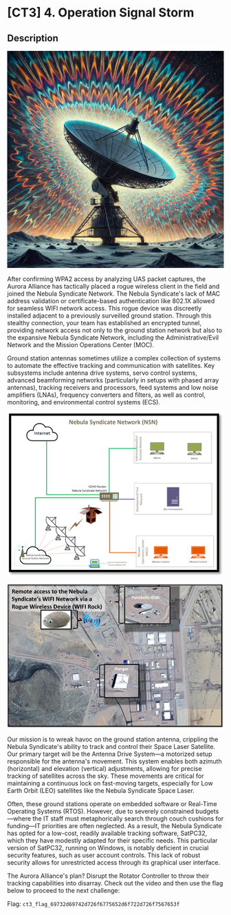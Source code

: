 # [CT3] 4. Operation Signal Storm

## Description

![Challenge 4](/files/8687f84fad215577daaa055976866bec/challenge4.png)

After confirming WPA2 access by analyzing UAS packet captures, the Aurora Alliance has tactically placed a rogue wireless client in the field and joined the Nebula Syndicate Network. The Nebula Syndicate's lack of MAC address validation or certificate-based authentication like 802.1X allowed for seamless WIFI network access. This rogue device was discreetly installed adjacent to a previously surveilled ground station. Through this stealthy connection, your team has established an encrypted tunnel, providing network access not only to the ground station network but also to the expansive Nebula Syndicate Network, including the Administrative/Evil Network and the Mission Operations Center (MOC).



Ground station antennas sometimes utilize a complex collection of systems to automate the effective tracking and communication with satellites. Key subsystems include antenna drive systems, servo control systems, advanced beamforming networks (particularly in setups with phased array antennas), tracking receivers and processors, feed systems and low noise amplifiers (LNAs), frequency converters and filters, as well as control, monitoring, and environmental control systems (ECS).



![NSN](/files/0b974cbc78708cda49c3212a40573dbf/nebula_syndicate_network.png)

![Nebula Wifi](/files/f2436920a8e3a8f4e0e87d08015fac32/nebula_wifi.png)



Our mission is to wreak havoc on the ground station antenna, crippling the Nebula Syndicate's ability to track and control their Space Laser Satellite. Our primary target will be the Antenna Drive System—a motorized setup responsible for the antenna's movement. This system enables both azimuth (horizontal) and elevation (vertical) adjustments, allowing for precise tracking of satellites across the sky. These movements are critical for maintaining a continuous lock on fast-moving targets, especially for Low Earth Orbit (LEO) satellites like the Nebula Syndicate Space Laser.



Often, these ground stations operate on embedded software or Real-Time Operating Systems (RTOS). However, due to severely constrained budgets—where the IT staff must metaphorically search through couch cushions for funding—IT priorities are often neglected. As a result, the Nebula Syndicate has opted for a low-cost, readily available tracking software, SatPC32, which they have modestly adapted for their specific needs. This particular version of SatPC32, running on Windows, is notably deficient in crucial security features, such as user account controls. This lack of robust security allows for unrestricted access through its graphical user interface.



The Aurora Alliance's plan? Disrupt the Rotator Controller to throw their tracking capabilities into disarray. Check out the video and then use the flag below to proceed to the next challenge:



Flag: `ct3_flag_69732d69742d726f6775652d6f722d726f7567653f`

